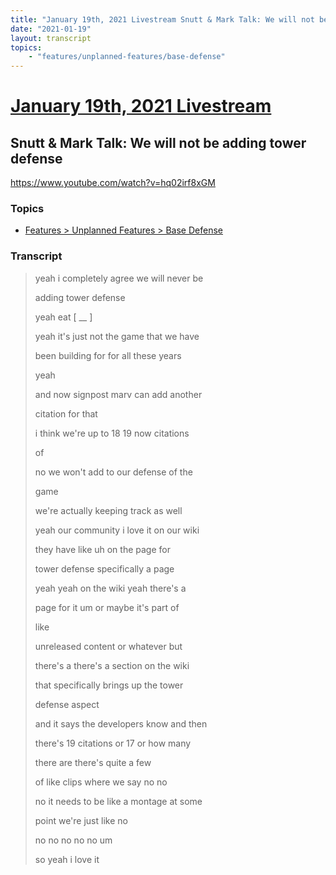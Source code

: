 ```yaml
---
title: "January 19th, 2021 Livestream Snutt & Mark Talk: We will not be adding tower defense"
date: "2021-01-19"
layout: transcript
topics:
    - "features/unplanned-features/base-defense"
---
```

# [January 19th, 2021 Livestream](../2021-01-19.md)
## Snutt & Mark Talk: We will not be adding tower defense
https://www.youtube.com/watch?v=hq02irf8xGM

### Topics
* [Features > Unplanned Features > Base Defense](../topics/features/unplanned-features/base-defense.md)

### Transcript

> yeah i completely agree we will never be
>
> adding tower defense
>
> yeah eat [ __ ]
>
> yeah it's just not the game that we have
>
> been building for for all these years
>
> yeah
>
> and now signpost marv can add another
>
> citation for that
>
> i think we're up to 18 19 now citations
>
> of
>
> no we won't add to our defense of the
>
> game
>
> we're actually keeping track as well
>
> yeah our community i love it on our wiki
>
> they have like uh on the page for
>
> tower defense specifically a page
>
> yeah yeah on the wiki yeah there's a
>
> page for it um or maybe it's part of
>
> like
>
> unreleased content or whatever but
>
> there's a there's a section on the wiki
>
> that specifically brings up the tower
>
> defense aspect
>
> and it says the developers know and then
>
> there's 19 citations or 17 or how many
>
> there are there's quite a few
>
> of like clips where we say no no
>
> no it needs to be like a montage at some
>
> point we're just like no
>
> no no no no no um
>
> so yeah i love it
>
